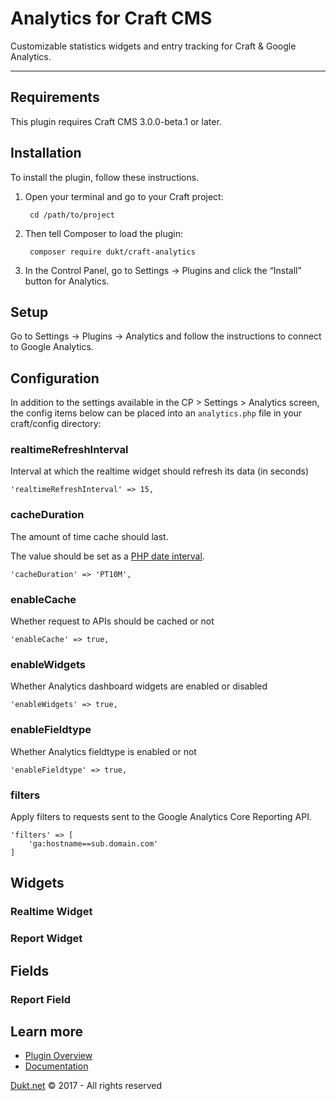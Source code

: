 # Analytics for Craft CMS

Customizable statistics widgets and entry tracking for Craft & Google Analytics.

-------------------------------------------

## Requirements

This plugin requires Craft CMS 3.0.0-beta.1 or later.

## Installation

To install the plugin, follow these instructions.

1. Open your terminal and go to your Craft project:

        cd /path/to/project

2. Then tell Composer to load the plugin:

        composer require dukt/craft-analytics

3. In the Control Panel, go to Settings → Plugins and click the “Install” button for Analytics.

## Setup

Go to Settings → Plugins → Analytics and follow the instructions to connect to Google Analytics.

## Configuration
In addition to the settings available in the CP > Settings > Analytics screen, the config items below can be placed into an `analytics.php` file in your craft/config directory:

### realtimeRefreshInterval

Interval at which the realtime widget should refresh its data (in seconds)

    'realtimeRefreshInterval' => 15,

### cacheDuration

The amount of time cache should last.

The value should be set as a [PHP date interval](http://www.php.net/manual/en/dateinterval.construct.php).

    'cacheDuration' => 'PT10M',

### enableCache

Whether request to APIs should be cached or not

    'enableCache' => true,

### enableWidgets

Whether Analytics dashboard widgets are enabled or disabled

    'enableWidgets' => true,

### enableFieldtype

Whether Analytics fieldtype is enabled or not

    'enableFieldtype' => true,

### filters

Apply filters to requests sent to the Google Analytics Core Reporting API.

	'filters' => [
		'ga:hostname==sub.domain.com'
	]

## Widgets

### Realtime Widget

### Report Widget

## Fields

### Report Field

## Learn more

- [Plugin Overview](https://dukt.net/analytics)
- [Documentation](https://dukt.net/analytics/docs)

[Dukt.net](https://dukt.net/) © 2017 - All rights reserved